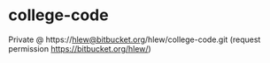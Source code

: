 college-code
============
Private @ https://hlew@bitbucket.org/hlew/college-code.git
(request permission https://bitbucket.org/hlew/)

